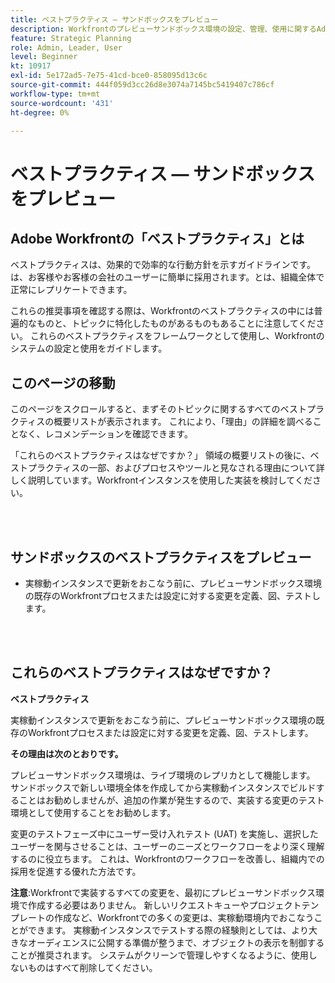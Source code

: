 ```yaml
---
title: ベストプラクティス — サンドボックスをプレビュー
description: Workfrontのプレビューサンドボックス環境の設定、管理、使用に関するAdobe Workfrontの専門家によるベストプラクティスの推奨事項を確認します。
feature: Strategic Planning
role: Admin, Leader, User
level: Beginner
kt: 10917
exl-id: 5e172ad5-7e75-41cd-bce0-858095d13c6c
source-git-commit: 444f059d3cc26d8e3074a7145bc5419407c786cf
workflow-type: tm+mt
source-wordcount: '431'
ht-degree: 0%

---
```


# ベストプラクティス — サンドボックスをプレビュー

## Adobe Workfrontの「ベストプラクティス」とは

ベストプラクティスは、効果的で効率的な行動方針を示すガイドラインです。は、お客様やお客様の会社のユーザーに簡単に採用されます。とは、組織全体で正常にレプリケートできます。

これらの推奨事項を確認する際は、Workfrontのベストプラクティスの中には普遍的なものと、トピックに特化したものがあるものもあることに注意してください。 これらのベストプラクティスをフレームワークとして使用し、Workfrontのシステムの設定と使用をガイドします。

## このページの移動

このページをスクロールすると、まずそのトピックに関するすべてのベストプラクティスの概要リストが表示されます。 これにより、「理由」の詳細を調べることなく、レコメンデーションを確認できます。

「これらのベストプラクティスはなぜですか？」 領域の概要リストの後に、ベストプラクティスの一部、およびプロセスやツールと見なされる理由について詳しく説明しています。Workfrontインスタンスを使用した実装を検討してください。

</br>
</br>

## サンドボックスのベストプラクティスをプレビュー

* 実稼動インスタンスで更新をおこなう前に、プレビューサンドボックス環境の既存のWorkfrontプロセスまたは設定に対する変更を定義、図、テストします。

</br>
</br>

## これらのベストプラクティスはなぜですか？

**ベストプラクティス**

実稼動インスタンスで更新をおこなう前に、プレビューサンドボックス環境の既存のWorkfrontプロセスまたは設定に対する変更を定義、図、テストします。

**その理由は次のとおりです。**

プレビューサンドボックス環境は、ライブ環境のレプリカとして機能します。 サンドボックスで新しい環境全体を作成してから実稼動インスタンスでビルドすることはお勧めしませんが、追加の作業が発生するので、実装する変更のテスト環境として使用することをお勧めします。

変更のテストフェーズ中にユーザー受け入れテスト (UAT) を実施し、選択したユーザーを関与させることは、ユーザーのニーズとワークフローをより深く理解するのに役立ちます。 これは、Workfrontのワークフローを改善し、組織内での採用を促進する優れた方法です。


**注意**:Workfrontで実装するすべての変更を、最初にプレビューサンドボックス環境で作成する必要はありません。 新しいリクエストキューやプロジェクトテンプレートの作成など、Workfrontでの多くの変更は、実稼動環境内でおこなうことができます。 実稼動インスタンスでテストする際の経験則としては、より大きなオーディエンスに公開する準備が整うまで、オブジェクトの表示を制御することが推奨されます。 システムがクリーンで管理しやすくなるように、使用しないものはすべて削除してください。
